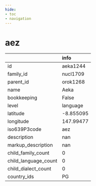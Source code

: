 ```yaml
---
hide:
- toc
- navigation
---
```

# aez
|                      | info      |
|:---------------------|:----------|
| id                   | aeka1244  |
| family_id            | nucl1709  |
| parent_id            | orok1268  |
| name                 | Aeka      |
| bookkeeping          | False     |
| level                | language  |
| latitude             | -8.855095 |
| longitude            | 147.99477 |
| iso639P3code         | aez       |
| description          | nan       |
| markup_description   | nan       |
| child_family_count   | 0         |
| child_language_count | 0         |
| child_dialect_count  | 0         |
| country_ids          | PG        |